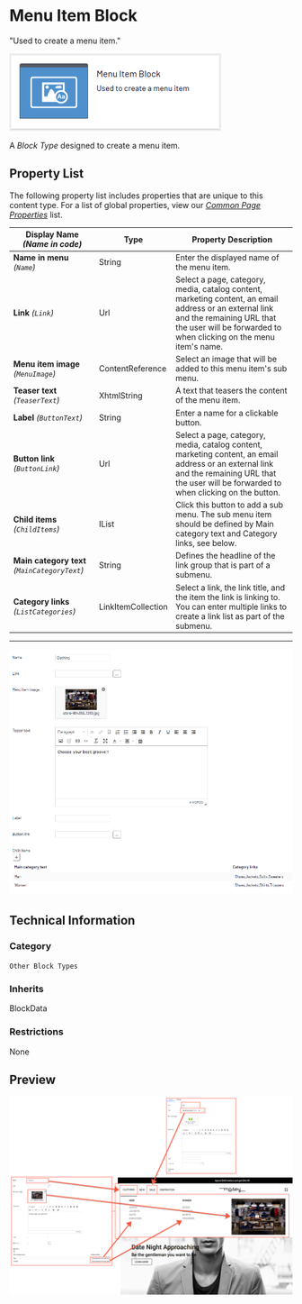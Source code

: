# Menu Item Block
"Used to create a menu item."

![Menu Item Block](Screenshots/Menu%20Item%20Block%20-%20icon.png)

A *Block Type* designed to create a menu item.

## Property List
The following property list includes properties that are unique to this content type. For a list of global properties, view our [*Common Page Properties*](../../Common%20Page%20Properties.md) list.

Display Name *(Name in code)* | Type | Property Description
--------------|------|---------------
**Name in menu** *(`Name`)* | String | Enter the displayed name of the menu item.
**Link** *(`Link`)* | Url | Select a page, category, media, catalog content, marketing content, an email address or an external link and the remaining URL that the user will be forwarded to when clicking on the menu item's name.
**Menu item image** *(`MenuImage`)* | ContentReference | Select an image that will be added to this menu item's sub menu.
**Teaser text** *(`TeaserText`)* | XhtmlString | A text that teasers the content of the menu item.
**Label** *(`ButtonText`)* | String | Enter a name for a clickable button.
**Button link** *(`ButtonLink`)* | Url | Select a page, category, media, catalog content, marketing content, an email address or an external link and the remaining URL that the user will be forwarded to when clicking on the button.
**Child items** *(`ChildItems`)* | IList<GroupLinkCollection> | Click this button to add a sub menu. The sub menu item should be defined by Main category text and Category links, see below.
**Main category text** *(`MainCategoryText`)* | String | Defines the headline of the link group that is part of a submenu.
**Category links** *(`ListCategories`)* | LinkItemCollection | Select a link, the link title, and the item the link is linking to. You can enter multiple links to create a link list as part of the submenu.

** **
![Menu Item Block - Content tab](Screenshots/Menu%20Item%20Block%20-%20Content%20tab.png)

## Technical Information

### Category
`Other Block Types`

### Inherits
BlockData

### Restrictions
None

## Preview
![Menu Item Block - Preview](Screenshots/Menu%20Item%20Block%20-%20Preview.png)

